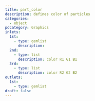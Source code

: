 ```yaml
---
title: part_color
description: defines color of particles
categories:
  - object
pdcategory: Graphics
inlets:
  1st:
    - type: gemlist
      description:
  2nd:
    - type: list
      description: color R1 G1 B1
  3rd:
    - type: list
      description: color R2 G2 B2
outlets:
  1st:
    - type: gemlist
draft: false
---
```

